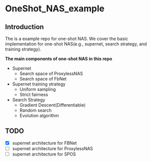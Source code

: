 # OneShot_NAS_example
## Introduction
The is a example repo for one-shot NAS. We cover the basic implementation for one-shot NAS(e.g., supernet, search strategy, and training strategy).

**The main components of one-shot NAS in this repo**
* Supernet
    * Search space of ProxylessNAS
    * Search space of FbNet
* Supernet training strategy
    * Uniform sampling
    * Strict fairness
* Search Strategy
    * Gradient Descent(Differentiable)
    * Random search
    * Evolution algorithm

## TODO
* [x] supernet architecture for FBNet
* [ ] supernet architecture for ProxylessNAS
* [ ] supernet architecture for SPOS
